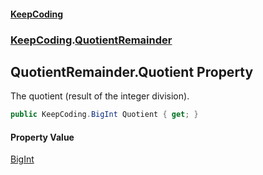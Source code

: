 #### [KeepCoding](index.md 'index')
### [KeepCoding](KeepCoding.md 'KeepCoding').[QuotientRemainder](QuotientRemainder.md 'KeepCoding.QuotientRemainder')
## QuotientRemainder.Quotient Property
The quotient (result of the integer division).  
```csharp
public KeepCoding.BigInt Quotient { get; }
```
#### Property Value
[BigInt](BigInt.md 'KeepCoding.BigInt')
